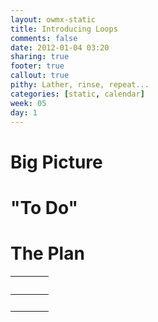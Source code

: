 ```yaml
---
layout: owmx-static
title: Introducing Loops
comments: false
date: 2012-01-04 03:20
sharing: true
footer: true
callout: true
pithy: Lather, rinse, repeat...
categories: [static, calendar]
week: 05
day: 1
---
```


# Big Picture

# "To Do"

# The Plan

&nbsp; |&nbsp; | &nbsp;
 :-- | :--: | :--
&nbsp; | &nbsp; | &nbsp;

